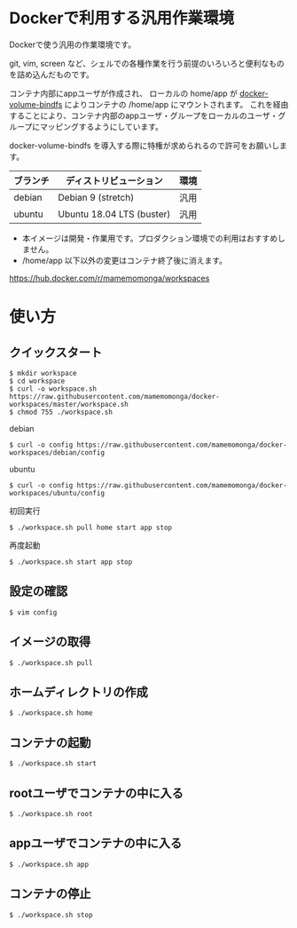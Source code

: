 # Dockerで利用する汎用作業環境

Dockerで使う汎用の作業環境です。

git, vim, screen など、シェルでの各種作業を行う前提のいろいろと便利なものを詰め込んだものです。

コンテナ内部にappユーザが作成され、
ローカルの home/app が [docker-volume-bindfs](https://github.com/lebokus/docker-volume-bindfs) によりコンテナの /home/app にマウントされます。
これを経由することにより、コンテナ内部のappユーザ・グループをローカルのユーザ・グループにマッピングするようにしています。

docker-volume-bindfs を導入する際に特権が求められるので許可をお願いします。

ブランチ | ディストリビューション    | 環境
---------|---------------------------|----
debian   | Debian 9 (stretch)        | 汎用
ubuntu   | Ubuntu 18.04 LTS (buster) | 汎用

* 本イメージは開発・作業用です。プロダクション環境での利用はおすすめしません。
* /home/app 以下以外の変更はコンテナ終了後に消えます。

https://hub.docker.com/r/mamemomonga/workspaces

# 使い方 

## クイックスタート

	$ mkdir workspace
	$ cd workspace
	$ curl -o workspace.sh https://raw.githubusercontent.com/mamemomonga/docker-workspaces/master/workspace.sh
	$ chmod 755 ./workspace.sh

debian

	$ curl -o config https://raw.githubusercontent.com/mamemomonga/docker-workspaces/debian/config

ubuntu

	$ curl -o config https://raw.githubusercontent.com/mamemomonga/docker-workspaces/ubuntu/config

初回実行

	$ ./workspace.sh pull home start app stop

再度起動

	$ ./workspace.sh start app stop

## 設定の確認

	$ vim config

## イメージの取得

	$ ./workspace.sh pull

## ホームディレクトリの作成

	$ ./workspace.sh home

## コンテナの起動

	$ ./workspace.sh start

## rootユーザでコンテナの中に入る

	$ ./workspace.sh root

## appユーザでコンテナの中に入る

	$ ./workspace.sh app

## コンテナの停止

	$ ./workspace.sh stop

